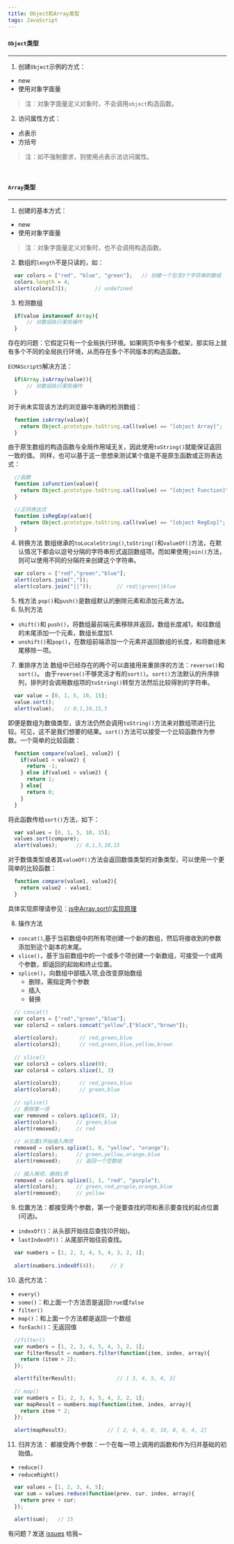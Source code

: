 ```yaml
---
title: Object和Array类型
tags: JavaScript
---
```



#### `Object`类型
---

1. 创建`Object`示例的方式：
  * new
  * 使用对象字面量 

>注：对象字面量定义对象时，不会调用`object`构造函数。

2. 访问属性方式：
  * 点表示
  * 方括号

>注：如不强制要求，则使用点表示法访问属性。

<br>

#### `Array`类型
---

1. 创建的基本方式：
  * new
  * 使用对象字面量

>注：对象字面量定义对象时，也不会调用构造函数。

2. 数组的`length`不是只读的，如：
```js
  var colors = ["red", "blue", "green"];   // 创建一个包含3个字符串的数组
  colors.length = 4;
  alert(colors[3]);         // undefined
```
3. 检测数组
```js
  if(value instanceof Array){
      // 对数组执行某些操作
  }
```
存在的问题：它假定只有一个全局执行环境。如果网页中有多个框架，那实际上就有多个不同的全局执行环境，从而存在多个不同版本的构造函数。

`ECMAScript5`解决方法：
```js
  if(Array.isArray(value)){
      // 对数组执行某些操作
  }
```
对于尚未实现该方法的浏览器中准确的检测数组：
```js
  function isArray(value){
    return Object.prototype.toString.call(value) == "[object Array]";
  }
```
由于原生数组的构造函数与全局作用域无关，因此使用`toString()`就能保证返回一致的值。
同样，也可以基于这一思想来测试某个值是不是原生函数或正则表达式：
```js
  //函数
  function isFunction(value){
    return Object.prototype.toString.call(value) == "[object Function]";
  }

  //正则表达式
  function isRegExp(value){
    return Object.prototype.toString.call(value) == "[object RegExp]";
  }
```

4. 转换方法
数组继承的`toLocaleString()`,`toString()`和`valueOf()`方法，在默认情况下都会以逗号分隔的字符串形式返回数组项。而如果使用`join()`方法，则可以使用不同的分隔符来创建这个字符串。
```js
  var colors = ["red","green","blue"];
  alert(colors.join(",")); 
  alert(colors.join("||"));        // red||green||blue
```

5. 栈方法
`pop()`和`push()`是数组默认的删除元素和添加元素方法。
6. 队列方法
  * `shift()`和 `push()`，将数组最前端元素移除并返回，数组长度减1，和往数组的末尾添加一个元素，数组长度加1.
  * `unshift()`和`pop()`，在数组前端添加一个元素并返回数组的长度，和将数组末尾移除一项。

7. 重排序方法
数组中已经存在的两个可以直接用来重排序的方法：`reverse()`和`sort()`。
由于`reverse()`不够灵活才有的`sort()`。`sort()`方法默认的升序排列，排列时会调用数组项的`toString()`转型方法然后比较得到的字符串。
```js
  var value = [0, 1, 5, 10, 15];
  value.sort();
  alert(value);   // 0,1,10,15,5
```
即便是数组为数值类型，该方法仍然会调用`toString()`方法来对数组项进行比较。可见，这不是我们想要的结果。`sort()`方法可以接受一个比较函数作为参数。一个简单的比较函数：
```js
  function compare(value1, value2) {
    if(value1 < value2) {
      return -1;
    } else if(value1 > value2) {
      return 1;
    } else{
      return 0;
    }
  }
```
将此函数传给`sort()`方法，如下：
```js
  var values = [0, 1, 5, 10, 15];
  values.sort(compare);
  alert(values);      // 0,1,5,10,15
```
对于数值类型或者其`valueOf()`方法会返回数值类型的对象类型，可以使用一个更简单的比较函数：
```js
  function compare(value1, value2){
    return value2 - value1;
  }
```
具体实现原理请参见：[js中Array.sort()实现原理](https://blog.csdn.net/coder_chenz/article/details/77156047)

8. 操作方法
  * `concat()`,基于当前数组中的所有项创建一个新的数组，然后将接收到的参数添加到这个副本的末尾。
  * `slice()`，基于当前数组中的一个或多个项创建一个新数组，可接受一个或两个参数，即返回的起始和终止位置。
  * `splice()`，向数组中部插入项,会改变原始数组
    * 删除，需指定两个参数
    * 插入
    * 替换
```js
  // concat()
  var colors = ["red","green","blue"];
  var colors2 = colors.concat("yellow",["black","brown"]);
  
  alert(colors);       // red,green,blue
  alert(colors2);      // red,green,blue,yellow,brown
  
  // slice()
  var colors3 = colors.slice(0);
  var colors4 = colors.slice(1, 3)
  
  alert(colors3);      // red,green,blue
  alert(colors4);      // green,blue
  
  // splice()
  // 删除第一项
  var removed = colors.splice(0, 1);
  alert(colors);      // green,blue
  alert(removed);     // red
  
  // 从位置1开始插入两项
  removed = colors.splice(1, 0, "yellow", "orange");
  alert(colors);      // green,yellow,orange,blue
  alert(removed);     // 返回一个空数组
  
  // 插入两项，删除1项
  removed = colors.splice(1, 1, "red", "purple");
  alert(colors);      // green,red,pruple,orange,blue
  alert(removed);     // yellow
```

9. 位置方法：都接受两个参数，第一个是要查找的项和表示要查找的起点位置(可选)。
  * `indexOf()`：从头部开始往后查找(0开始)。
  * `lastIndexOf()`：从尾部开始往前查找。
```js
  var numbers = [1, 2, 3, 4, 5, 4, 3, 2, 1];
  
  alert(numbers.indexOf(4));     // 3
```
10. 迭代方法：
  * `every()`
  * `some()`：和上面一个方法否是返回`true`或`false`
  * `filter()`
  * `map()`：和上面一个方法都是返回一个数组
  * `forEach()`：无返回值
```js
  //filter()
  var numbers = [1, 2, 3, 4, 5, 4, 3, 2, 1];
  var filterResult = numbers.filter(function(item, index, array){
    return (item > 2);
  });

  alert(filterResult);             // [ 3, 4, 5, 4, 3]
  
  // map()
  var numbers = [1, 2, 3, 4, 5, 4, 3, 2, 1];
  var mapResult = numbers.map(function(item, index, array){
    return item * 2;
  });
  
  alert(mapResult);             // [ 2, 4, 6, 8, 10, 8, 6, 4, 2]
```

11. 归并方法：
都接受两个参数：一个在每一项上调用的函数和作为归并基础的初始值。
  * `reduce()`
  * `reduceRight()`
```js
  var values = [1, 2, 3, 4, 5];
  var sum = values.reduce(function(prev, cur, index, array){
    return prev + cur;
  });
  
  alert(sum);   // 15
```

有问题？发送 [issues](https://syt-honey.github.io/about/) 给我~
